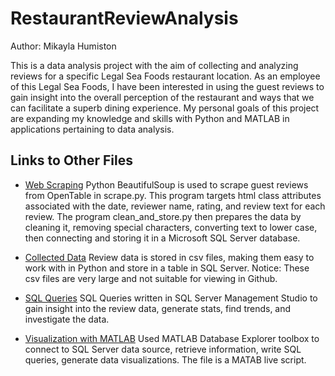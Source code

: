 # RestaurantReviewAnalysis
Author: Mikayla Humiston

This is a data analysis project with the aim of collecting and analyzing reviews for a specific Legal Sea Foods restaurant location. As an employee of this Legal Sea Foods, I have been interested in using the guest reviews to gain insight into the overall perception of the restaurant and ways that we can facilitate a superb dining experience. My personal goals of this project are expanding my knowledge and skills with Python and MATLAB in applications pertaining to data analysis.

## Links to Other Files
- [Web Scraping](ScrapingCleaningPython)
Python BeautifulSoup is used to scrape guest reviews from OpenTable in scrape.py. This program targets html class attributes associated with the date, reviewer name, rating, and review text for each review. The program clean_and_store.py then prepares the data by cleaning it, removing special characters, converting text to lower case, then connecting and storing it in a Microsoft SQL Server database.

- [Collected Data](Data)
Review data is stored in csv files, making them easy to work with in Python and store in a table in SQL Server. Notice: These csv files are very large and not suitable for viewing in Github.

- [SQL Queries](QueriesSQL)
SQL Queries written in SQL Server Management Studio to gain insight into the review data, generate stats, find trends, and investigate the data.

- [Visualization with MATLAB](VisualModelsMATLAB)
Used MATLAB Database Explorer toolbox to connect to SQL Server data source, retrieve information, write SQL queries, generate data visualizations. The file is a MATAB live script.
